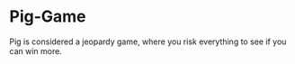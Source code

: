 # Pig-Game
Pig is considered a jeopardy game, where you risk everything to see if you can win more. 
